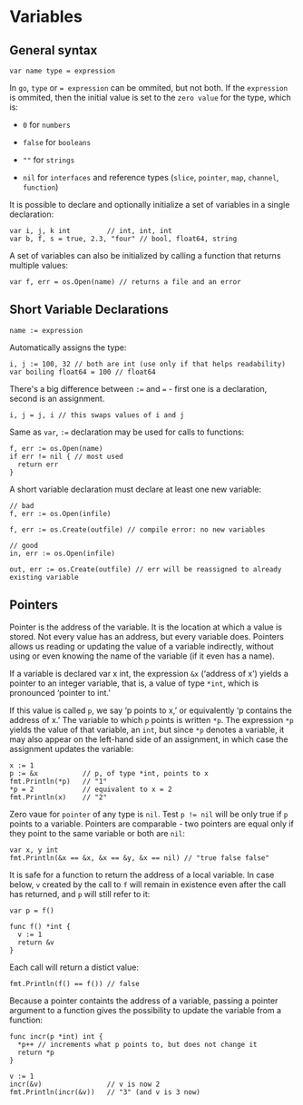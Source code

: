 # Variables

## General syntax

```golang
var name type = expression
```

In `go`, `type` or `= expression` can be ommited, but not both. If the `expression` is ommited, then the initial value is set to the `zero value` for the type, which is:

* `0` for `numbers`

* `false` for `booleans`

* `""` for `strings`

* `nil` for `interfaces` and reference types (`slice`, `pointer`, `map`, `channel`, `function`)

It is possible to declare and optionally initialize a set of variables in a single declaration:

```golang
var i, j, k int         // int, int, int
var b, f, s = true, 2.3, "four" // bool, float64, string
```

A set of variables can also be initialized by calling a function that returns multiple values:

```golang
var f, err = os.Open(name) // returns a file and an error
```

## Short Variable Declarations

```golang
name := expression
```

Automatically assigns the type:

```
i, j := 100, 32 // both are int (use only if that helps readability)
var boiling float64 = 100 // float64
```

There's a big difference between `:=` and `=` - first one is a declaration, second is an assignment.

```golang
i, j = j, i // this swaps values of i and j
```


Same as `var`, `:=` declaration may be used for calls to functions:

```golang
f, err := os.Open(name)
if err != nil { // most used
  return err
}
```

A short variable declaration must declare at least one new variable:

```golang
// bad
f, err := os.Open(infile)

f, err := os.Create(outfile) // compile error: no new variables
```

```golang
// good
in, err := os.Open(infile)

out, err := os.Create(outfile) // err will be reassigned to already existing variable
```

## Pointers

Pointer is the address of the variable. It is the location at which a value is stored. Not every value has an address, but every variable does. Pointers allows us reading or updating the value of a variable indirectly, without using or even knowing the name of the variable (if it even has a name).

If a variable is declared var x int, the expression `&x` (‘address of x’) yields a pointer to an integer variable, that is, a value of type `*int`, which is pronounced ‘pointer to int.’

If this value is called `p`, we say ‘p points to x,’ or equivalently ‘p contains the address of x.’ The variable to which `p` points is written `*p`. The expression `*p` yields the value of that variable, an `int`, but since `*p` denotes a variable, it may also appear on the left-hand side of an assignment, in which case the assignment updates the variable:

```golang
x := 1
p := &x           // p, of type *int, points to x
fmt.Println(*p)   // "1"
*p = 2            // equivalent to x = 2
fmt.Println(x)    // "2"
```

Zero vaue for `pointer` of any type is `nil`. Test `p != nil` will be only true if `p` points to a variable. Pointers are comparable - two pointers are equal only if they point to the same variable or both are `nil`:

```golang
var x, y int
fmt.Println(&x == &x, &x == &y, &x == nil) // "true false false"
```

It is safe for a function to return the address of a local variable. In case below, `v` created by the call to `f` will remain in existence even after the call has returned, and `p` will still refer to it:

```golang
var p = f()

func f() *int {
  v := 1
  return &v
}
```

Each call will return a distict value:

```golang
fmt.Println(f() == f()) // false
```

Because a pointer containts the address of a variable, passing a pointer argument to a function gives the possibility to update the variable from a function:

```golang
func incr(p *int) int {
  *p++ // increments what p points to, but does not change it
  return *p
}

v := 1
incr(&v)                // v is now 2
fmt.Println(incr(&v))   // "3" (and v is 3 now)
```
